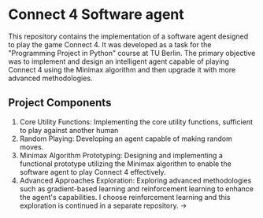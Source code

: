# Connect 4 Software agent
This repository contains the implementation of a software agent designed to play the game Connect 4. 
It was developed as a task for the "Programming Project in Python" course at TU Berlin. 
The primary objective was to implement and design an intelligent agent capable of playing Connect 4 using the Minimax algorithm and then upgrade it with more advanced methodologies.

## Project Components

1. Core Utility Functions: Implementing the core utility functions, sufficient to play against another human 
2. Random Playing: Developing an agent capable of making random moves.
2. Minimax Algorithm Prototyping: Designing and implementing a functional prototype utilizing the Minimax algorithm to enable the software agent to play Connect 4 effectively.
3. Advanced Approaches Exploration: Exploring advanced methodologies such as gradient-based learning and reinforcement learning to enhance the agent's capabilities. I choose reinforcement learning and this exploration is continued in a separate repository. ->



